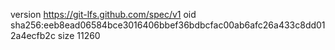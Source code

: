 version https://git-lfs.github.com/spec/v1
oid sha256:eeb8ead06584bce3016406bbef36bdbcfac00ab6afc26a433c8dd012a4ecfb2c
size 11260
